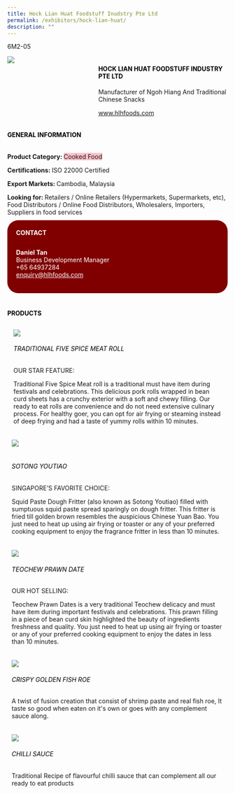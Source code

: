 ```yaml
---
title: Hock Lian Huat Foodstuff Inudstry Pte Ltd
permalink: /exhibitors/hock-lian-huat/
description: ""
---
```

<head>
	<div class="flex-paragraph">
		<!--hi there! this is a comment and will provide you with instructional guides-->
		<!--insert booth number here!-->
		<p style="text-transform: uppercase">6m2-05</p></div>
			<div class="flex-container" style="display: flex; flex-wrap: wrap;">
				<!--insert DOWNLOAD link of company logo between the " marks!-->
			<div class="card sgds" style="flex: 1 1 40%; display: block;"><img src="https://drive.google.com/uc?id=1jnGGsQt0fehGFaosVCLcluyEHAiUe7Uu&export=download"></div>
	<div class="card-sgds" style="flex: 1 1 58%; display: block; margin-left: 3px">
		<h4 style="text-transform: uppercase; color: black;"><!--insert the exhibitor's name between the <b> tags here--><b>Hock Lian Huat Foodstuff Industry Pte Ltd</b></h4><!--insert the exhibitor's description between the <p> tags here-->
		<p>Manufacturer of Ngoh Hiang And Traditional Chinese Snacks</p>
		<!--insert the exhibitor's website link, making sure there is "https:// www." present please. make sure the entire https link goes in between the " marks-->
		<p><a href="https://hlhfoods.com" target="_blank"><!--insert the www website link here (no need for https)-->www.hlhfoods.com</a></p>
	</div>
</div>
</head>

<body>
	<h4 style="text-transform: uppercase; color: black;"><b>General Information</b></h4>
		<div class="flex-container" style="display: flex; flex-wrap: wrap;">
			<div class="card sgds" style="flex: 1 1 65%; display: block; align-self: stretch">
			<div class="flex-paragraph">
			<p><b>Product Category: </b><span style=" background-color: pink; border-radius: 10 px;"><!--insert the exhibitor's pdt cat between the <p> tags here-->Cooked Food</span></p> 
				<p><b>Certifications: </b><!--insert all the exhibitor's certifications between the </b> and </p> here-->ISO 22000 Certified</p>
			<p><b>Export Markets: </b><!--insert all the exhibitor's export markets between the </b> and </p> here-->Cambodia, Malaysia</p>
			<p style="margin-bottom: 10px;"><b>Looking for: </b><!--insert all the exhibitor's potential business partners between the </b> and </p> here-->Retailers / Online Retailers (Hypermarkets, Supermarkets, etc), Food Distributors / Online Food Distributors, Wholesalers, Importers, Suppliers in food services</p>
			</div>
		</div>
		<div class="card sgds" style="flex: 1 1 35%; padding: 10px; display: block; background-color: maroon; border-radius: 25px; align-self: center;">
		<h4 style="color: white; margin-top: 10px; margin-left: 10px;">CONTACT</h4>
		<div class="flex-paragraph">
			<!--replace with exhibitor's: --><p style="padding: 10px; color: white;"><b><!-- POC name-->Daniel Tan</b><br><!-- designation-->Business Development Manager<br><!--contact number-->+65 64937284<br><!-- for linking purposes, insert their email after "mailto:"...--><a href="mailto:enquiry@hlhfoods.com" style="color: white;"><!--...and also include the display email before </a> here-->enquiry@hlhfoods.com</a></p>
		</div>
			</div>
		</div>
	<br>
		<h4 style="text-transform: uppercase; color: black;"><b>products</b></h4>
<div style="display: flex; flex-wrap: wrap;">
  <div class="card sgds" style="flex: 1 1 47%; margin: 10px; display: block;"><!--insert the exhibitor's DOWNLOAD image for product between the " marks here-->
	<div class="flex-image" style="display: block;"><img src="https://drive.google.com/uc?id=1OtG7LeMrxLQQq1XlItEPSKCZAZ6aHNS2&export=download"></div>
	<div class="flex-paragraph">
		<h6 style="text-transform: uppercase; color: black;"><!--insert product name before </h6> and product description after <p>-->Traditional Five Spice Meat Roll</h6>
		<p>OUR STAR FEATURE:

Traditional Five Spice Meat roll is a traditional must have item during festivals and celebrations. This delicious pork rolls wrapped in bean curd sheets has a crunchy exterior with a soft and chewy filling. Our ready to eat rolls are convenience and do not need extensive culinary process. For healthy goer, you can opt for air frying or steaming instead of deep frying and had a taste of yummy rolls within 10 minutes.</p></div>
	</div>
		<div class="card sgds" style="flex: 1 1 47%; margin: 10px; display: block;">
		<div class="flex-image" style="display: block;"><img src="https://drive.google.com/uc?id=1HUIMgNMR4DtYQ-9W18tEiSLFEOfshBhG&export=download"></div>
	<div class="flex-paragraph">
		<h6 style="text-transform: uppercase; color: black;">  
Sotong Youtiao</h6>
		<p>SINGAPORE’S FAVORITE CHOICE:

Squid Paste Dough Fritter (also known as Sotong Youtiao) filled with sumptuous squid paste spread sparingly on dough fritter. This fritter is fried till golden brown resembles the auspicious Chinese Yuan Bao. You just need to heat up using air frying or toaster or any of your preferred cooking equipment to enjoy the fragrance fritter in less than 10 minutes.</p></div>
	</div>
		<div class="card sgds" style="flex: 1 1 47%; margin: 10px; display: block;">
		<div class="flex-image" style="display: block;"><img src="https://drive.google.com/uc?id=1QM-qV5pGpSKR-4ivMZ8bw3W2gLth72Ph&export=download"></div>
	<div class="flex-paragraph">
		<h6 style="text-transform: uppercase; color: black;">Teochew Prawn Date</h6>
		<p>OUR HOT SELLING:

Teochew Prawn Dates is a very traditional Teochew delicacy and must have item during important festivals and celebrations. This prawn filling in a piece of bean curd skin highlighted the beauty of ingredients freshness and quality. You just need to heat up using air frying or toaster or any of your preferred cooking equipment to enjoy the dates in less than 10 minutes.</p></div>
		</div>
		<div class="card sgds" style="flex: 1 1 47%; margin: 10px; display: block;">
		<div class="flex-image" style="display: block;"><img src="https://drive.google.com/uc?id=1rBr7dH_Z2aLKEAajEOZQeRLCf7NXNDO0&export=download"></div>
	<div class="flex-paragraph">
		<h6 style="text-transform: uppercase; color: black;">Crispy Golden Fish Roe</h6>
		<p>A twist of fusion creation that consist of shrimp paste and real fish roe, It taste so good when eaten on it's own or goes with any complement sauce along.</p></div>
	</div>
		<div class="card sgds" style="flex: 1 1 47%; margin: 10px; display: block;">
		<div class="flex-image" style="display: block;"><img src="https://drive.google.com/uc?id=1RR6gTfRTlAw5QU74tn--qoJM6EmpHffY&export=download"></div>
	<div class="flex-paragraph">
		<h6 style="text-transform: uppercase; color: black;">Chilli Sauce</h6>
		<p>Traditional Recipe of flavourful chilli sauce that can complement all our ready to eat products</p></div>
	</div>
	</div>
</body>